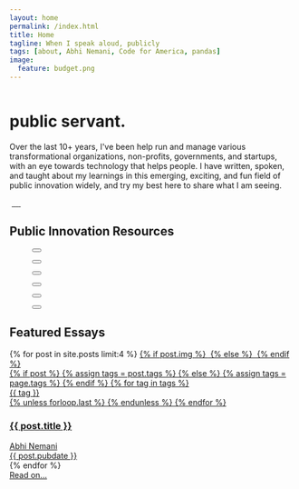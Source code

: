 ```yaml
---
layout: home
permalink: /index.html
title: Home
tagline: When I speak aloud, publicly
tags: [about, Abhi Nemani, Code for America, pandas]
image:
  feature: budget.png
---
```

<div class="page-wrap author-page">
	<div class="author-header">
		<div class="wrap wrap-center">
			<div class="wrap_float">
				<div class="title-wrap">
					<div class="author-image">
						<img src="{{site.url}}/img/headshot.jpg" alt="" class="image-cover">
					</div>
					<h1 class="page-title">public servant.</h1>
                            </div>
                            <div class="post-description">
								<p>
									Over the last 10+ years, I've been help run and manage various transformational organizations, non-profits, governments, and startups, with an eye towards technology that helps people. I have written, spoken, and taught about my learnings in this emerging, exciting, and fun field of public innovation widely, and try my best here to share what I am seeing.
								</p>
                            </div>
                            <div class="socials">
                                <a class="soc-link">
                                    <img src="{{site.url}}/img/facebook-icon.svg" class="img-svg" alt="">
                                </a>
                                <a class="soc-link" href="https://twitter.com/@abhinemani">
                                    <img src="{{site.url}}/img/twitter-soc-icon.svg" class="img-svg" alt="">
                                </a>
                                <a class="soc-link" href="https://linkedin.com/in/abhinemani">
                                    <img src="{{site.url}}/img/linkedin-icon.png" class="img-svg" alt="">
                                </a>
                                <a class="soc-link" href="https://www.youtube.com/results?search_query=%22abhi+nemani%22">
                                    <img src="{{site.url}}/img/email-icon.png" class="img-svg" alt="">
                                </a>
                                <a class="soc-link" href="https://github.com/abhinemani">
                                    <img src="{{site.url}}/img/github-icon.png" class="img-svg" alt="">
                                </a>
                                <a class="soc-link" href="https://www.youtube.com/results?search_query=%22abhi+nemani%22">
                                    <img src="{{site.url}}/img/youtube-icon.svg" class="img-svg" alt="">
                                </a>
                            </div>
                        </div>
                    </div>
                </div>
                <div class="author-body">
                    <div class="wrap">
                        <div class="wrap_float">
                            <div class="wp-content">
                                <div class="wrap wrap-center">
                                    <h2>Public Innovation Resources</h2>
                                    <div class="block-columns gallery-columns columns-3 wide-columns lightgallery-off">
                                        <div class="block-column">
                                            <figure class="block-caption img-caption">
                                                <button class="zoom-btn"></button>
                                                <div class="img-wrap">
                                                    <a href="https://abhinemani.com/civictechcourse/lectures"><img src="{{site.url}}/post-img/home/1.jpg" alt=""></a>
                                                </div>
                                            </figure>
                                        </div>
                                        <div class="block-column">
                                            <figure class="block-caption img-caption">
                                                <button class="zoom-btn"></button>
                                                <div class="img-wrap">
                                                    <a href="https://abhinemani.medium.com"><img src="{{site.url}}/post-img/home/2.jpg" alt=""></a>
                                                </div>
	                                         </figure>
                                        </div>
                                        <div class="block-column">
                                            <figure class="block-caption img-caption">
                                                <button class="zoom-btn"></button>
                                                <div class="img-wrap">
                                                    <a href="https://govgeek.club"><img src="{{site.url}}/post-img/home/3.jpg" alt=""></a>
                                                </div>
	                                         </figure>	
                                        </div>
                                        <div class="block-column">
                                            <figure class="block-caption img-caption">
                                                <button class="zoom-btn"></button>
                                                <div class="img-wrap">
                                                    <a href="{{site.url}}/academy/resources.html"><img src="{{site.url}}/post-img/home/4.jpg" alt=""></a>
                                                </div>
                                            </figure>
                                        </div>
                                        <div class="block-column">
                                            <figure class="block-caption img-caption">
                                                <button class="zoom-btn"></button>
                                                <div class="img-wrap">
                                                    <a href="https://abhinemani.medium.com/21st-century-cities-a-primer-8d88b0c481e0"><img src="{{site.url}}/post-img/home/5.jpg" alt=""></a>
                                                </div>
                                            </figure>
                                        </div>
                                        <div class="block-column">
                                            <figure class="block-caption img-caption">
                                                <button class="zoom-btn"></button>
                                                <div class="img-wrap">
                                                    <a href="https://drive.google.com/file/d/1JM8py30GRVDzxSLn25GmtsfWPNhBc_eL/view"><img src="{{site.url}}/post-img/home/6.jpg" alt=""></a>
                                                </div>
                                            </figure>
                                        </div>
                                    </div>
                                </div>
                            </div>
			                <div class="author-body">
			                    <div class="wrap">
			                        <div class="wrap_float">
			                            <div class="wp-content">
			                                <div class="wrap wrap-center">
			                                    <h2>Featured Essays</h2>
											</div>
										</div>
									</div>
								</div>
							</div>
                            <div class="post-items-list posts-two-columns">
								{% for post in site.posts limit:4 %}	
                                <a href="{{ site.baseurl }}{post.url}}" class="post-item">	
									{% if post.img  %}
                                    <img src="{{ site.url}}/post-img/{{post.img}}" alt="" class="post-bg-img">
									{% else %}
                                    <img src="{{ site.url}}/post-img/placeholder.jpg" alt="" class="post-bg-img">
									{% endif  %}
                                    <div class="post-tags">
									  {% if post %}
									    {% assign tags = post.tags %}
									  {% else %}
									    {% assign tags = page.tags %}
									  {% endif %}
									  {% for tag in tags %}
									  <div class="tag">{{ tag }}</div>
									  {% unless forloop.last %}&nbsp;{% endunless %}
									  {% endfor %}
                                    </div>
                                    <h3 class="post-title">
                                        {{ post.title }}
                                    </h3>
                                    <div class="post-info">
                                        <div class="post-author post-info-author">
                                            <div class="author-image">
                                                <img src="{{site.url}}/img/headshot.png" alt="" class="image-cover">
                                            </div>
                                            <span>Abhi Nemani</span>
                                        </div>
                                        <div class="post-date post-info-date">
                                            {{ post.pubdate }}
                                        </div>
                                    </div>
                                </a>
								{% endfor %}
                            </div>
                            <div class="show-more">
                                <div class="show-more-btn">
                                    <a href="{{site.url}}/blog.html"><span>Read on...</span></a>
                                </div>
                            </div>
                        </div>
                    </div>
                </div>
            </div>